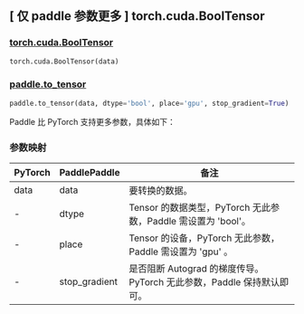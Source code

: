 ## [ 仅 paddle 参数更多 ] torch.cuda.BoolTensor

### [torch.cuda.BoolTensor](https://pytorch.org/docs/stable/tensors.html)

```python
torch.cuda.BoolTensor(data)
```

### [paddle.to_tensor](https://www.paddlepaddle.org.cn/documentation/docs/zh/develop/api/paddle/to_tensor_cn.html#to-tensor)

```python
paddle.to_tensor(data, dtype='bool', place='gpu', stop_gradient=True)
```

Paddle 比 PyTorch 支持更多参数，具体如下：

### 参数映射

| PyTorch | PaddlePaddle | 备注                                                        |
| ------- | ------------ | ----------------------------------------------------------- |
| data    | data         | 要转换的数据。 |
| -       | dtype        | Tensor 的数据类型，PyTorch 无此参数，Paddle 需设置为 'bool'。   |
| -       | place        | Tensor 的设备，PyTorch 无此参数，Paddle 需设置为 'gpu' 。         |
| -       | stop_gradient | 是否阻断 Autograd 的梯度传导。PyTorch 无此参数，Paddle 保持默认即可。     |
